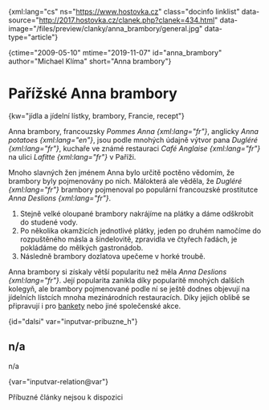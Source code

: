 
{xml:lang="cs" ns="https://www.hostovka.cz" class="docinfo linklist" data-source="http://2017.hostovka.cz/clanek.php?clanek=434.html" data-image="/files/preview/clanky/anna_brambory/general.jpg" data-type="article"}

{ctime="2009-05-10" mtime="2019-11-07" id="anna_brambory" author="Michael Klíma" short="Anna brambory"}

# Pařížské Anna brambory

<!-- generated attribute kw by user_updatekw.sh on 2020-07-05, do not edit -->

{kw="jídla a jídelní lístky, brambory, Francie, recept"}

Anna brambory, francouzsky _Pommes Anna {xml:lang="fr"}_, anglicky _Anna potatoes {xml:lang="en"}_, jsou podle mnohých údajně výtvor pana _Dugléré {xml:lang="fr"}_, kuchaře ve známé restauraci _Café Anglaise {xml:lang="fr"}_ na ulici _Lafitte {xml:lang="fr"}_ v Paříži.

Mnoho slavných žen jménem Anna bylo určitě poctěno vědomím, že brambory byly pojmenovány po nich. Málokterá ale věděla, že _Dugléré {xml:lang="fr"}_ brambory pojmenoval po populární francouzské prostitutce _Anna Deslions {xml:lang="fr"}_.

  1. Stejně velké oloupané brambory nakrájíme na plátky a dáme odškrobit do studené vody.
  2. Po několika okamžicích jednotlivé plátky, jeden po druhém namočíme do rozpuštěného másla a šindelovitě, zpravidla ve čtyřech řadách, je pokládáme do mělkých gastronádob.
  3. Následně brambory dozlatova upečeme v horké troubě.

Anna brambory si získaly větší popularitu než měla _Anna Deslions {xml:lang="fr"}_. Její popularita zanikla díky popularitě mnohých dalších kolegyň, ale brambory pojmenované podle ní se ještě dodnes objevují na jídelních lístcích mnoha mezinárodních restauracích. Díky jejich oblibě se připravují i pro [bankety][1] nebo jiné společenské akce.

{id="dalsi" var="inputvar-pribuzne_h"}

## n/a

n/a

{var="inputvar-relation@var"}

Příbuzné články nejsou k dispozici

 [1]: /banket

